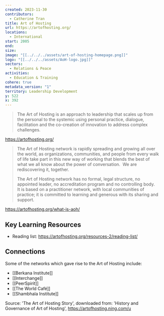 ```yaml
---
created: 2023-11-30
contributors:
  - Catherine Tran
title: Art of Hosting
url: https://artofhosting.org/
locations:
  - International
start: 2005
end: 
size: 
image: "[[../../../assets/art-of-hosting-homepage.png]]"
logo: "[[../../../assets/AoH-logo.jpg]]"
sectors:
  - Relations & Peace
activities:
  - Education & Training
cohere: true
metadata_version: "1"
territory: Leadership Development
y: 522
x: 392
---
```

>The Art of Hosting is an approach to leadership that scales up from the personal to the systemic using personal practice, dialogue, facilitation and the co-creation of innovation to address complex challenges.

https://artofhosting.org/

>The Art of Hosting network is rapidly spreading and growing all over the world, as organizations, communities, and people from every walk of life take part in this new way of working that blends the best of what we all know about the power of conversation.  We are rediscovering it, together.
>
>The Art of Hosting network has no formal, legal structure, no appointed leader, no accreditation program and no controlling body.  It is based on a practitioner network, with local communities of practice; it is committed to learning and generous with its sharing and support.

https://artofhosting.org/what-is-aoh/

## Key Learning Resources

- Reading list: https://artofhosting.org/resources-2/reading-list/

## Connections

Some of the networks which gave rise to the Art of Hosting include: 
- [[Berkana Institute]]
- [[Interchange]]
- [[PeerSpirit]]
- [[The World Café]]
- [[Shambhala Institute]]

Source: 'The Art of Hosting Story', downloaded from: 'History and Governance of Art of Hosting', https://artofhosting.ning.com/u




